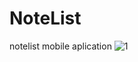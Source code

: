 # NoteList
notelist mobile aplication
![1](https://user-images.githubusercontent.com/77737283/136825077-43b7c3ff-8797-4c49-9b2c-8e77348e9b12.jpg)
